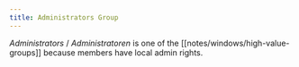 ```yaml
---
title: Administrators Group
---
```


*Administrators* / *Administratoren* is one of the [[notes/windows/high-value-groups]] because members have local admin rights.
